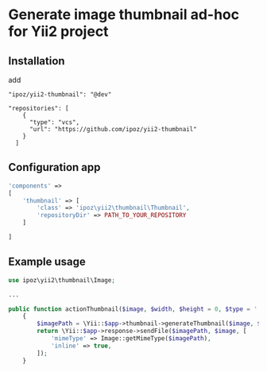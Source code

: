 Generate image thumbnail ad-hoc for Yii2 project
===================================

Installation
----------
add
```
"ipoz/yii2-thumbnail": "@dev"
```

```
"repositories": [
    {
      "type": "vcs",
      "url": "https://github.com/ipoz/yii2-thumbnail"
    }
  ]
```

Configuration app
----------
```php
'components' =>
[
    'thumbnail' => [
        'class' => 'ipoz\yii2\thumbnail\Thumbnail',
        'repositoryDir' => PATH_TO_YOUR_REPOSITORY
    ]

]
```

Example usage
----------
```php
use ipoz\yii2\thumbnail\Image;

...

public function actionThumbnail($image, $width, $height = 0, $type = '')
    {
        $imagePath = \Yii::$app->thumbnail->generateThumbnail($image, $width, $height, $type);
        return \Yii::$app->response->sendFile($imagePath, $image, [
            'mimeType' => Image::getMimeType($imagePath),
            'inline' => true,
        ]);
    }
```
